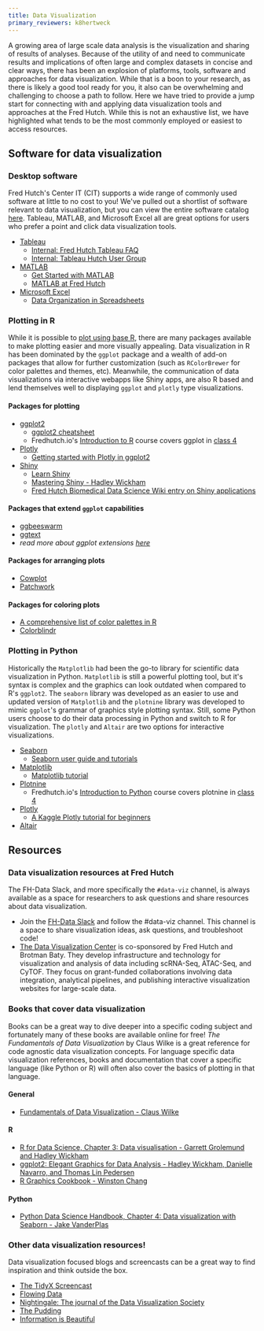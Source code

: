 ```yaml
---
title: Data Visualization
primary_reviewers: k8hertweck
---
```


A growing area of large scale data analysis is the visualization and sharing of results of analyses.  Because of the utility of and need to communicate results and implications of often large and complex datasets in concise and clear ways, there has been an explosion of platforms, tools, software and approaches for data visualization.  While that is a boon to your research, as there is likely a good tool ready for you, it also can be overwhelming and challenging to choose a path to follow.  Here we have tried to provide a jump start for connecting with and applying data visualization tools and approaches at the Fred Hutch.  While this is not an exhaustive list, we have highlighted what tends to be the most commonly employed or easiest to access resources.

## Software for data visualization

### Desktop software

Fred Hutch's Center IT (CIT) supports a wide range of commonly used software at little to no cost to you! We've pulled out a shortlist of software relevant to data visualization, but you can view the entire software catalog [here](https://centernet.fredhutch.org/cn/u/center-it/software.html). Tableau, MATLAB, and Microsoft Excel all are great options for users who prefer a point and click data visualization tools.

- [Tableau](https://www.tableau.com/)
  - [Internal: Fred Hutch Tableau FAQ](https://centernet.fredhutch.org/cn/u/tableau/faq.html)
  - [Internal: Tableau Hutch User Group](https://centernet.fredhutch.org/cn/u/tableau.html)
- [MATLAB](https://www.mathworks.com/products/matlab.html)
  - [Get Started with MATLAB](https://www.mathworks.com/help/matlab/getting-started-with-matlab.html)
  - [MATLAB at Fred Hutch](https://sharedresources.fredhutch.org/libresources/matlab)
- [Microsoft Excel](https://www.microsoft.com/en-us/microsoft-365/excel)
  - [Data Organization in Spreadsheets](https://www.tandfonline.com/doi/full/10.1080/00031305.2017.1375989)

### Plotting in R

While it is possible to [plot using base R](https://bookdown.org/rdpeng/exdata/the-base-plotting-system-1.html), there are many packages available to make plotting easier and more visually appealing. Data visualization in R has been dominated by the `ggplot` package and a wealth of add-on packages that allow for further customization (such as `RColorBrewer` for color palettes and themes, etc). Meanwhile, the communication of data visualizations via interactive webapps like Shiny apps, are also R based and lend themselves well to displaying `ggplot` and `plotly` type visualizations.   

#### Packages for plotting
- [ggplot2](https://ggplot2.tidyverse.org/)
  - [ggplot2 cheatsheet](https://rstudio.com/wp-content/uploads/2015/03/ggplot2-cheatsheet.pdf)
  - Fredhutch.io's [Introduction to R](https://github.com/fredhutchio/r_intro) course covers ggplot in [class 4](https://github.com/fredhutchio/r_intro/blob/master/class4.md)
- [Plotly](https://plotly-r.com/)
  - [Getting started with Plotly in ggplot2](https://plotly.com/ggplot2/getting-started/)
- [Shiny](https://shiny.rstudio.com/)
  - [Learn Shiny](https://shiny.rstudio.com/tutorial/)
  - [Mastering Shiny - Hadley Wickham](https://mastering-shiny.org/)
  - [Fred Hutch Biomedical Data Science Wiki entry on Shiny applications](/compdemos/shiny/)

#### Packages that extend `ggplot` capabilities
- [ggbeeswarm](https://github.com/eclarke/ggbeeswarm)
- [ggtext](https://wilkelab.org/ggtext/)
- _read more about ggplot extensions [here](https://exts.ggplot2.tidyverse.org/)_

#### Packages for arranging plots
- [Cowplot](https://wilkelab.org/cowplot/articles/plot_grid.html)
- [Patchwork](https://patchwork.data-imaginist.com/)

#### Packages for coloring plots
- [A comprehensive list of color palettes in R](https://github.com/EmilHvitfeldt/r-color-palettes)
- [Colorblindr](https://github.com/clauswilke/colorblindr)

### Plotting in Python

Historically the `Matplotlib` had been the go-to library for scientific data visualization in Python. `Matplotlib` is still a powerful plotting tool, but it's syntax is complex and the graphics can look outdated when compared to R's `ggplot2`. The `seaborn` library was developed as an easier to use and updated version of `Matplotlib` and the `plotnine` library was developed to mimic `ggplot`'s grammar of graphics style plotting syntax. Still, some Python users choose to do their data processing in Python and switch to R for visualization. The `plotly` and `Altair` are two options for interactive visualizations.

- [Seaborn](https://seaborn.pydata.org/index.html)
  - [Seaborn user guide and tutorials](https://seaborn.pydata.org/tutorial.html)
- [Matplotlib](https://matplotlib.org/index.html)
  - [Matplotlib tutorial](https://nbviewer.jupyter.org/github/jrjohansson/scientific-python-lectures/blob/master/Lecture-4-Matplotlib.ipynb)
- [Plotnine](https://plotnine.readthedocs.io/en/stable/)
  - Fredhutch.io's [Introduction to Python](https://github.com/fredhutchio/python_intro) course covers plotnine in [class 4](https://nbviewer.jupyter.org/github/fredhutchio/python_intro/blob/master/class4.ipynb)
- [Plotly](https://plotly.com/python/)
  - [A Kaggle Plotly tutorial for beginners](https://www.kaggle.com/kanncaa1/plotly-tutorial-for-beginners/notebook)
- [Altair](https://altair-viz.github.io/)

## Resources

### Data visualization resources at Fred Hutch

 The FH-Data Slack, and more specifically the `#data-viz` channel, is always available as a space for researchers to ask questions and share resources about data visualization. 

- Join the [FH-Data Slack](https://fhdata.slack.com/) and follow the #data-viz channel. This channel is a space to share visualization ideas, ask questions, and troubleshoot code!
- [The Data Visualization Center](https://viz.fredhutch.org/) is co-sponsored by Fred Hutch and Brotman Baty. They develop infrastructure and technology for visualization and analysis of data including scRNA-Seq, ATAC-Seq, and CyTOF. They focus on grant-funded collaborations involving data integration, analytical pipelines, and publishing interactive visualization websites for large-scale data.

### Books that cover data visualization

Books can be a great way to dive deeper into a specific coding subject and fortunately many of these books are available online for free! _The Fundamentals of Data Visualization_ by Claus Wilke is a great reference for code agnostic data visualization concepts. For language specific data visualization references, books and documentation that cover a specific language (like Python or R) will often also cover the basics of plotting in that language.

#### General
- [Fundamentals of Data Visualization - Claus Wilke](https://serialmentor.com/dataviz/index.html)

#### R
- [R for Data Science, Chapter 3: Data visualisation - Garrett Grolemund and Hadley Wickham](https://r4ds.had.co.nz/data-visualisation.html)
- [ggplot2: Elegant Graphics for Data Analysis - Hadley Wickham, Danielle Navarro, and Thomas Lin Pedersen](https://ggplot2-book.org/)
- [R Graphics Cookbook - Winston Chang](https://r-graphics.org/index.html)

#### Python
- [Python Data Science Handbook, Chapter 4: Data visualization with Seaborn - Jake VanderPlas](https://jakevdp.github.io/PythonDataScienceHandbook/04.14-visualization-with-seaborn.html)

### Other data visualization resources!

Data visualization focused blogs and screencasts can be a great way to find inspiration and think outside the box.

- [The TidyX Screencast](https://www.youtube.com/c/TidyX_screencast/featured)
- [Flowing Data](https://flowingdata.com/)
- [Nightingale: The journal of the Data Visualization Society](https://medium.com/nightingale)
- [The Pudding](https://pudding.cool/)
- [Information is Beautiful](https://informationisbeautiful.net/)
